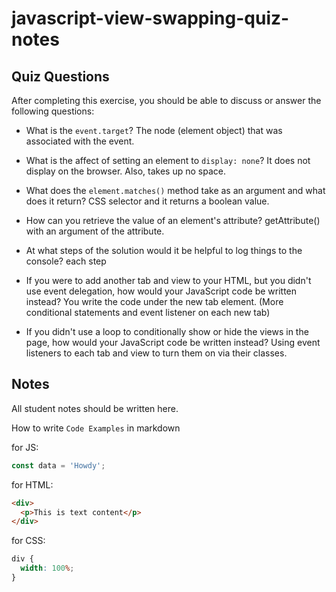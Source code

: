 # javascript-view-swapping-quiz-notes

## Quiz Questions

After completing this exercise, you should be able to discuss or answer the following questions:

- What is the `event.target`?
  The node (element object) that was associated with the event.

- What is the affect of setting an element to `display: none`?
  It does not display on the browser. Also, takes up no space.

- What does the `element.matches()` method take as an argument and what does it return?
  CSS selector and it returns a boolean value.

- How can you retrieve the value of an element's attribute?
  getAttribute() with an argument of the attribute.

- At what steps of the solution would it be helpful to log things to the console?
  each step

- If you were to add another tab and view to your HTML, but you didn't use event delegation, how would your JavaScript code be written instead?
  You write the code under the new tab element. (More conditional statements and event listener on each new tab)

- If you didn't use a loop to conditionally show or hide the views in the page, how would your JavaScript code be written instead?
  Using event listeners to each tab and view to turn them on via their classes.

## Notes

All student notes should be written here.

How to write `Code Examples` in markdown

for JS:

```javascript
const data = 'Howdy';
```

for HTML:

```html
<div>
  <p>This is text content</p>
</div>
```

for CSS:

```css
div {
  width: 100%;
}
```
